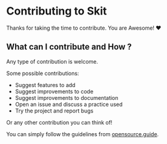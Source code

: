 # Contributing to Skit

Thanks for taking the time to contribute. You are Awesome! :heart:

## What can I contribute and How ?

Any type of contribution is welcome.

Some possible contributions:

- Suggest features to add
- Suggest improvements to code
- Suggest improvements to documentation
- Open an issue and discuss a practice used
- Try the project and report bugs


Or any other contribution you can think of!

You can simply follow the guidelines from [opensource.guide](https://opensource.guide/how-to-contribute/).
